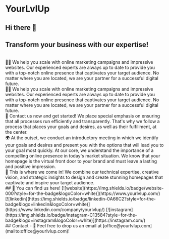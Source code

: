 # YourLvlUp
## Hi there 👋
## Transform your business with our expertise! 
<br />
🙋‍♀️ We help you scale with online marketing campaigns and impressive websites. Our experienced experts are always up to date to provide you with a top-notch online presence that captivates your target audience. 
No matter where you are located, we are your partner for a successful digital future.
<br />
👩‍💻 We help you scale with online marketing campaigns and impressive websites. Our experienced experts are always up to date to provide you with a top-notch online presence that captivates your target audience. 
No matter where you are located, we are your partner for a successful digital future.
<br />
🧙 Contact us now and get started! We place special emphasis on ensuring that all processes run efficiently and transparently. 
That's why we follow a process that places your goals and desires, as well as their fulfillment, at the center.
<br />
🌍 At the outset, we conduct an introductory meeting in which we identify your goals and desires and present you with the options that will lead you to your goal most quickly. 
At our core, we understand the importance of a compelling online presence in today's market situation. We know that your homepage is the virtual front door to your brand and must leave a lasting and positive impression.
<br />
🚀 This is where we come in! We combine our technical expertise, creative vision, and strategic insights to design and create stunning homepages that captivate and inspire your target audience.
<br />
## 🔗 You can find us here!
[![website](https://img.shields.io/badge/website-000?style=for-the-badge&logoColor=white)](https://www.yourlvlup.com/)
[![linkedin](https://img.shields.io/badge/linkedin-0A66C2?style=for-the-badge&logo=linkedin&logoColor=white)](https://www.linkedin.com/company/yourlvlup/)
[![instagram](https://img.shields.io/badge/instagram-C13584?style=for-the-badge&logo=instagram&logoColor=white)](https://instagram.com/)
<br />
## Contact
- 📧 Feel free to drop us an email at [office@yourlvlup.com](mailto:office@yourlvlup.com)!
